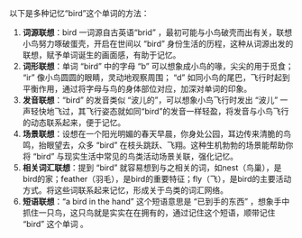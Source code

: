 以下是多种记忆“bird”这个单词的方法：
1. **词源联想**：bird 一词源自古英语“brid” ，最初可能与小鸟破壳而出有关，联想小鸟努力啄破蛋壳，开启在世间以 “bird” 身份生活的历程，这种从词源出发的联想，赋予单词诞生的画面感，有助于记忆。
2. **词形联想**：单词 “bird” 中的字母 “b” 可以想象成小鸟的喙，尖尖的用于觅食； “ir” 像小鸟圆圆的眼睛，灵动地观察周围； “d” 如同小鸟的尾巴，飞行时起到平衡作用，通过将字母与鸟的身体部位对应，加深对单词的印象。
3. **发音联想**：“bird” 的发音类似 “波儿的”，可以想象小鸟飞行时发出 “波儿” 一声轻快地飞过，其飞行姿态就如同“bird”的发音一样轻盈，将发音与小鸟飞行的动态联系起来，便于记忆。
4. **场景联想**：设想在一个阳光明媚的春天早晨，你身处公园，耳边传来清脆的鸟鸣，抬眼望去，众多 “bird” 在枝头跳跃、飞翔。这种生机勃勃的场景能帮助你将 “bird” 与现实生活中常见的鸟类活动场景关联，强化记忆。
5. **相关词汇联想**：提到 “bird” 就容易想到与之相关的词，如nest（鸟巢），是bird的家；feather（羽毛），是bird的重要特征；fly（飞），是bird的主要活动方式。将这些词联系起来记忆，形成关于鸟类的词汇网络。 
6. **短语联想**：“a bird in the hand” 这个短语意思是 “已到手的东西” ，想象手中抓住一只鸟，这只鸟就是实实在在拥有的，通过记住这个短语，顺带记住 “bird” 这个单词 。 